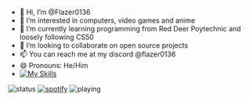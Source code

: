 - 👋 Hi, I’m @Flazer0136
- 👀 I’m interested in computers, video games and anime
- 🌱 I’m currently learning programming from Red Deer Poytechnic and loosely following CS50
- 💞️ I’m looking to collaborate on open source projects
- 📫 You can reach me at my discord @flazer0136
- 😄 Pronouns: He/Him
- [![My Skills](https://skillicons.dev/icons?i=py,html,css,js,jquery,java,cs)](https://skillicons.dev)
<!---
Flazer0136/Flazer0136 is a ✨ special ✨ repository because its `README.md` (this file) appears on your GitHub profile.
You can click the Preview link to take a look at your changes.
--->
![status](https://api.statusbadges.me/badge/status/472044256954155019?simple=true) [![spotify](https://api.statusbadges.me/badge/spotify/472044256954155019)](https://api.statusbadges.me/openspotify/472044256954155019) ![playing](https://api.statusbadges.me/badge/playing/472044256954155019)
